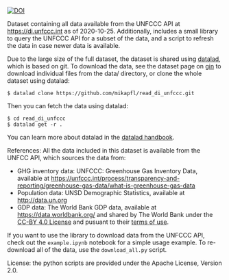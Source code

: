 [![DOI](https://zenodo.org/badge/DOI/10.5281/zenodo.4199622.svg)](https://doi.org/10.5281/zenodo.4199622)

Dataset containing all data available from the UNFCCC API at https://di.unfccc.int as of 2020-10-25. Additionally, includes a small library to query the UNFCCC API for a subset of the data, and a script to refresh the data in case newer data is available.

Due to the large size of the full dataset, the dataset is shared using [datalad](https://www.datalad.org/), which is based on git. To download the data, see the dataset page on [gin](https://gin.g-node.org/mikapfl/read_di_unfccc) to download individual files from the data/ directory, or clone the whole dataset using datalad:
```shell
$ datalad clone https://github.com/mikapfl/read_di_unfccc.git
```
Then you can fetch the data using datalad:
```shell
$ cd read_di_unfccc
$ datalad get -r .
```
You can learn more about datalad in the [datalad handbook](http://handbook.datalad.org).

References:
All the data included in this dataset is available from the UNFCC API, which sources the data from:
* GHG inventory data: UNFCCC: Greenhouse Gas Inventory Data, available at https://unfccc.int/process/transparency-and-reporting/greenhouse-gas-data/what-is-greenhouse-gas-data
* Population data: UNSD Demographic Statistics, available at http://data.un.org
* GDP data: The World Bank GDP data, available at https://data.worldbank.org/ and shared by The World Bank under the [CC-BY 4.0 License](https://creativecommons.org/licenses/by/4.0/) and pusuant to their [terms of use](https://data.worldbank.org/summary-terms-of-use).

If you want to use the library to download data from the UNFCCC API, check out the `example.ipynb` notebook for a simple usage example. To re-download all of the data, use the `download_all.py` script.

License: the python scripts are provided under the Apache License, Version 2.0.
